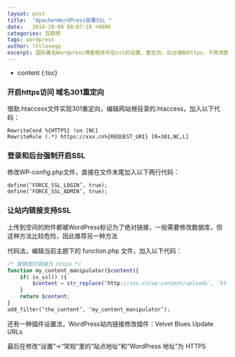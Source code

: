 ```yaml
---
layout: post
title:  "Apache+WordPress部署SSL "
date:   2016-10-08 08:07:18 +0800
categories: 互联网
tags: wordpress
author: lhlloveqq
excerpt: 国际著名Wordpress博客程序开启ssl的设置，重定向，后台强制https，不修改数据库设置站内链接支持ssl
---
```


* content
{:toc}

### 开启https访问 域名301重定向 ###

借助.htaccess文件实现301重定向，编辑网站根目录的.htaccess，加入以下代码：

    RewriteCond %{HTTPS} !on [NC]
    RewriteRule (.*) https://xxx.cn%{REQUEST_URI} [R=301,NC,L]

### 登录和后台强制开启SSL ###

修改WP-config.php文件，直接在文件末尾加入以下两行代码：

    define(‘FORCE_SSL_LOGIN’, true);
    define(‘FORCE_SSL_ADMIN’, true);

### 让站内链接支持SSL ###

上传到空间的附件都被WordPress标记为了绝对链接，一般需要修改数据库，但这种方法比较危险，因此推荐另一种方法

代码法，编辑当前主题下的 function.php 文件，加入以下代码：

```php
/* 替换图片链接为 https */
function my_content_manipulator($content){
    if( is_ssl() ){
        $content = str_replace(‘http://xxx.cn/wp-content/uploads’, ‘https://xxx.cn/wp-content/uploads’, $content);
    }
    return $content;
}
add_filter(‘the_content’, ‘my_content_manipulator’);
```

还有一种插件设置法，WordPress站内链接修改插件：Velvet Blues Update URLs

最后在修改“设置”→“常规”里的“站点地址”和“WordPress 地址”为 HTTPS
